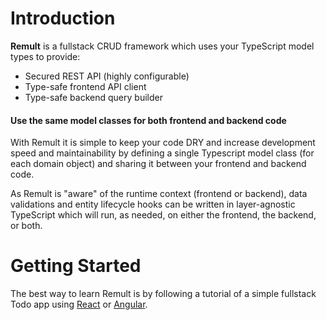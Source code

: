 # Introduction 

**Remult** is a fullstack CRUD framework which uses your TypeScript model types to provide:

* Secured REST API (highly configurable)
* Type-safe frontend API client
* Type-safe backend query builder

#### Use the same model classes for both frontend and backend code
With Remult it is simple to keep your code DRY and increase development speed and maintainability by defining a single Typescript model class (for each domain object) and sharing it between your frontend and backend code. 

As Remult is "aware" of the runtime context (frontend or backend), data validations and entity lifecycle hooks can be written in layer-agnostic TypeScript which will run, as needed, on either the frontend, the backend, or both.

# Getting Started
The best way to learn Remult is by following a tutorial of a simple fullstack Todo app using [React](./tutorial-react.md) or [Angular](./tutorial-angular.md).